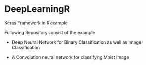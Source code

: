 # DeepLearningR
Keras Framework in R example

Following Repository consist of the example

* Deep Neural Network for Binary Classification as well as Image Classification

* A Convolution neural network for classifying Mnist Image 
